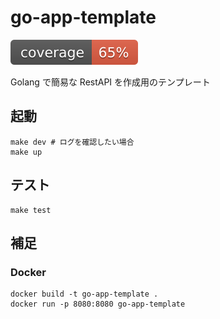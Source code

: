 # go-app-template

![coverage](https://raw.githubusercontent.com/k-narusawa/go-app-template/badges/.badges/main/coverage.svg)

Golang で簡易な RestAPI を作成用のテンプレート

## 起動

```shell
make dev # ログを確認したい場合
make up
```

## テスト

```shell
make test
```

## 補足

### Docker

```shell
docker build -t go-app-template .
docker run -p 8080:8080 go-app-template
```
